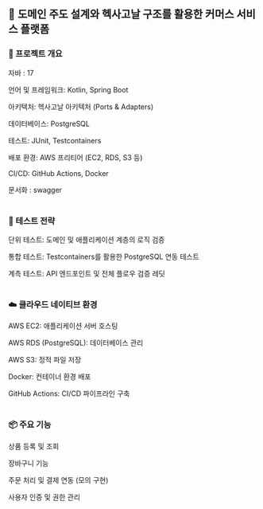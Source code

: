 ##  🛒 도메인 주도 설계와 헥사고날 구조를 활용한 커머스 서비스 플랫폼
###  🎯 프로젝트 개요
자바 : 17

언어 및 프레임워크: Kotlin, Spring Boot

아키텍처: 헥사고날 아키텍처 (Ports & Adapters)

데이터베이스: PostgreSQL

테스트: JUnit, Testcontainers

배포 환경: AWS 프리티어 (EC2, RDS, S3 등)

CI/CD: GitHub Actions, Docker

문서화 : swagger
<br>
<br>
### 🧪 테스트 전략
단위 테스트: 도메인 및 애플리케이션 계층의 로직 검증

통합 테스트: Testcontainers를 활용한 PostgreSQL 연동 테스트

계측 테스트: API 엔드포인트 및 전체 플로우 검증
레딧
<br>
<br>
### ☁️ 클라우드 네이티브 환경
AWS EC2: 애플리케이션 서버 호스팅

AWS RDS (PostgreSQL): 데이터베이스 관리

AWS S3: 정적 파일 저장

Docker: 컨테이너 환경 배포

GitHub Actions: CI/CD 파이프라인 구축
<br>
<br>
### 📦 주요 기능
상품 등록 및 조회

장바구니 기능

주문 처리 및 결제 연동 (모의 구현)

사용자 인증 및 권한 관리


